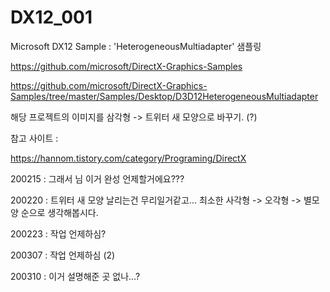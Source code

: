 # DX12_001
Microsoft DX12 Sample : 'HeterogeneousMultiadapter' 샘플링



https://github.com/microsoft/DirectX-Graphics-Samples

https://github.com/microsoft/DirectX-Graphics-Samples/tree/master/Samples/Desktop/D3D12HeterogeneousMultiadapter

해당 프로젝트의 이미지를 삼각형 -> 트위터 새 모양으로 바꾸기. (?)

참고 사이트 :

https://hannom.tistory.com/category/Programing/DirectX 


200215 : 그래서 님 이거 완성 언제할거에요??? 

200220 : 트위터 새 모양 날리는건 무리일거같고... 최소한 사각형 -> 오각형 -> 별모양 순으로 생각해봅시다.

200223 : 작업 언제하심?

200307 : 작업 언제하심 (2)

200310 : 이거 설명해준 곳 없나...? 